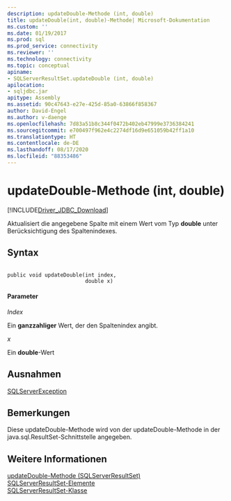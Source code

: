```yaml
---
description: updateDouble-Methode (int, double)
title: updateDouble(int, double)-Methode| Microsoft-Dokumentation
ms.custom: ''
ms.date: 01/19/2017
ms.prod: sql
ms.prod_service: connectivity
ms.reviewer: ''
ms.technology: connectivity
ms.topic: conceptual
apiname:
- SQLServerResultSet.updateDouble (int, double)
apilocation:
- sqljdbc.jar
apitype: Assembly
ms.assetid: 90c47643-e27e-425d-85a0-63866f858367
author: David-Engel
ms.author: v-daenge
ms.openlocfilehash: 7d83a51b8c344f0472b402eb47999e3736384241
ms.sourcegitcommit: e700497f962e4c2274df16d9e651059b42ff1a10
ms.translationtype: HT
ms.contentlocale: de-DE
ms.lasthandoff: 08/17/2020
ms.locfileid: "88353486"
---
```

# <a name="updatedouble-method-int-double"></a>updateDouble-Methode (int, double)
[!INCLUDE[Driver_JDBC_Download](../../../includes/driver_jdbc_download.md)]

  Aktualisiert die angegebene Spalte mit einem Wert vom Typ **double** unter Berücksichtigung des Spaltenindexes.  
  
## <a name="syntax"></a>Syntax  
  
```  
  
public void updateDouble(int index,  
                         double x)  
```  
  
#### <a name="parameters"></a>Parameter  
 *Index*  
  
 Ein **ganzzahliger** Wert, der den Spaltenindex angibt.  
  
 *x*  
  
 Ein **double**-Wert  
  
## <a name="exceptions"></a>Ausnahmen  
 [SQLServerException](../../../connect/jdbc/reference/sqlserverexception-class.md)  
  
## <a name="remarks"></a>Bemerkungen  
 Diese updateDouble-Methode wird von der updateDouble-Methode in der java.sql.ResultSet-Schnittstelle angegeben.  
  
## <a name="see-also"></a>Weitere Informationen  
 [updateDouble-Methode &#40;SQLServerResultSet&#41;](../../../connect/jdbc/reference/updatedouble-method-sqlserverresultset.md)   
 [SQLServerResultSet-Elemente](../../../connect/jdbc/reference/sqlserverresultset-members.md)   
 [SQLServerResultSet-Klasse](../../../connect/jdbc/reference/sqlserverresultset-class.md)  
  
  
